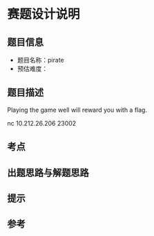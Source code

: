 # 赛题设计说明

## 题目信息

- 题目名称：pirate
- 预估难度：

## 题目描述

Playing the game well will reward you with a flag.

nc 10.212.26.206 23002

## 考点


## 出题思路与解题思路



## 提示


## 参考



